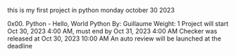 this is my first project in python monday october 30 2023

0x00. Python - Hello, World
Python
 By: Guillaume
 Weight: 1
 Project will start Oct 30, 2023 4:00 AM, must end by Oct 31, 2023 4:00 AM
 Checker was released at Oct 30, 2023 10:00 AM
 An auto review will be launched at the deadline
